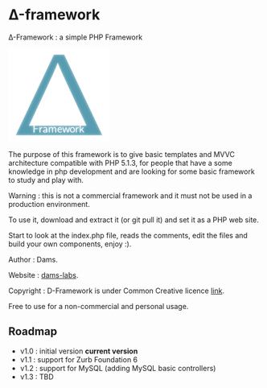 # Δ-framework
Δ-Framework : a simple PHP Framework

![logo](/images/logo.png)

The purpose of this framework is to give basic templates and MVVC architecture compatible with PHP 5.1.3, 
for people that have a some knowledge in php development 
and are looking for some basic framework to study and play with.

Warning : this is not a commercial framework and it must not be used in a production environment.

To use it, download and extract it (or git pull it) and set it as a PHP web site.

Start to look at the index.php file, reads the comments, edit the files and build your own components, enjoy :). 


Author : Dams. 

Website : [dams-labs](http://www.dams-labs.net).

Copyright : D-Framework is under Common Creative licence [link](https://cc.ascribe.io/app/pieces/38188). 

Free to use for a non-commercial and personal usage.

## Roadmap 
* v1.0 : initial version **current version**
* v1.1 : support for Zurb Foundation 6
* v1.2 : support for MySQL (adding MySQL basic controllers) 
* v1.3 : TBD

 